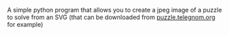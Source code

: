 A simple python program that allows you to create a jpeg image of a puzzle to solve from an SVG (that can be downloaded from [puzzle.telegnom.org](https://puzzle.telegnom.org/) for example)